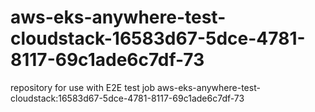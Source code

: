 # aws-eks-anywhere-test-cloudstack-16583d67-5dce-4781-8117-69c1ade6c7df-73
repository for use with E2E test job aws-eks-anywhere-test-cloudstack:16583d67-5dce-4781-8117-69c1ade6c7df-73
